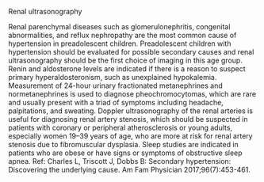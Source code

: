 Renal ultrasonography

Renal parenchymal diseases such as glomerulonephritis, congenital abnormalities, and reflux nephropathy
are the most common cause of hypertension in preadolescent children. Preadolescent children with
hypertension should be evaluated for possible secondary causes and renal ultrasonography should be the
first choice of imaging in this age group.
Renin and aldosterone levels are indicated if there is a reason to suspect primary hyperaldosteronism, such
as unexplained hypokalemia. Measurement of 24-hour urinary fractionated metanephrines and
normetanephrines is used to diagnose pheochromocytomas, which are rare and usually present with a triad
of symptoms including headache, palpitations, and sweating. Doppler ultrasonography of the renal arteries
is useful for diagnosing renal artery stenosis, which should be suspected in patients with coronary or
peripheral atherosclerosis or young adults, especially women 19–39 years of age, who are more at risk for
renal artery stenosis due to fibromuscular dysplasia. Sleep studies are indicated in patients who are obese
or have signs or symptoms of obstructive sleep apnea.
Ref: Charles L, Triscott J, Dobbs B: Secondary hypertension: Discovering the underlying cause. Am Fam Physician
2017;96(7):453-461.